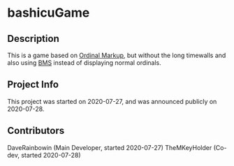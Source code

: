# bashicuGame
## Description
This is a game based on [Ordinal Markup](https://patcailmemer.github.io/Ordinal-Markup/), but without the long timewalls and also using [BMS](https://googology.wikia.org/wiki/Bashicu_matrix_system) instead of displaying normal ordinals.

## Project Info
This project was started on 2020-07-27, and was announced publicly on 2020-07-28.

## Contributors
DaveRainbowin (Main Developer, started 2020-07-27)
TheMKeyHolder (Co-dev, started 2020-07-28)
